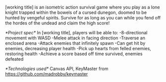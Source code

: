 [working title] is an isometric action survival game where you play as a lone knight trapped within the bowels of a cursed dunegon, doomed to be hunted by vengeful spirits.
Survive for as long as you can while you fend off the hordes of the undead and claim the high score!

*\*Project spec\**
In [working title], players will be able to:
-8-directional movement with WASD
-Melee attack in facing direction
-Traverse an enclosed arena
-Attack enemies that infinitely spawn
-Can get hit by enemies, decreasing player health
-Pick up hearts from felled enemies, restoring health
-Achieve a score based off time survived, enemies defeated

*\*Technologies used\** Canvas API, KeyMaster from https://github.com/madrobby/keymaster